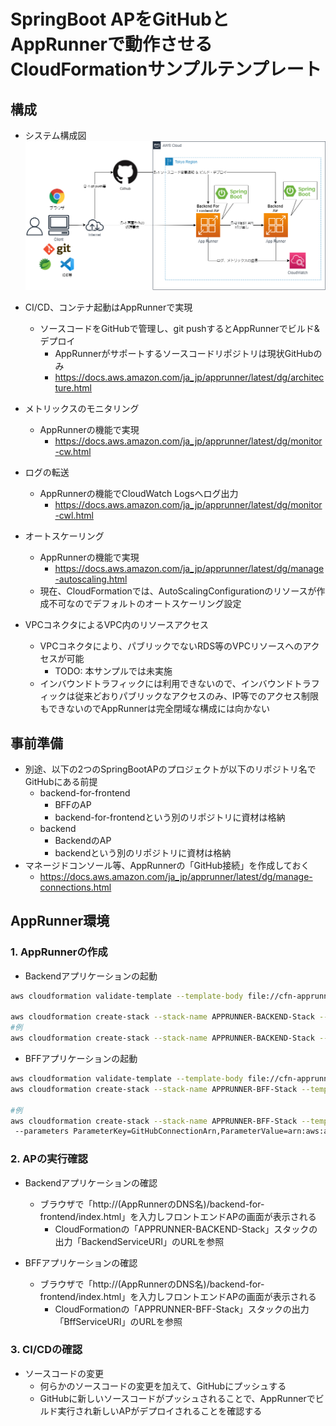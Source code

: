 # SpringBoot APをGitHubとAppRunnerで動作させるCloudFormationサンプルテンプレート

## 構成
* システム構成図
![システム構成](img/apprunner-github.png)


* CI/CD、コンテナ起動はAppRunnerで実現
    * ソースコードをGitHubで管理し、git pushするとAppRunnerでビルド&デプロイ
        * AppRunnerがサポートするソースコードリポジトリは現状GitHubのみ
        * https://docs.aws.amazon.com/ja_jp/apprunner/latest/dg/architecture.html
* メトリックスのモニタリング
    * AppRunnerの機能で実現
        * https://docs.aws.amazon.com/ja_jp/apprunner/latest/dg/monitor-cw.html
* ログの転送
    * AppRunnerの機能でCloudWatch Logsへログ出力
        * https://docs.aws.amazon.com/ja_jp/apprunner/latest/dg/monitor-cwl.html
* オートスケーリング
    * AppRunnerの機能で実現
        * https://docs.aws.amazon.com/ja_jp/apprunner/latest/dg/manage-autoscaling.html
    * 現在、CloudFormationでは、AutoScalingConfigurationのリソースが作成不可なのでデフォルトのオートスケーリング設定
* VPCコネクタによるVPC内のリソースアクセス
    * VPCコネクタにより、パブリックでないRDS等のVPCリソースへのアクセスが可能
        * TODO: 本サンプルでは未実施
    * インバウンドトラフィックには利用できないので、インバウンドトラフィックは従来どおりパブリックなアクセスのみ、IP等でのアクセス制限もできないのでAppRunnerは完全閉域な構成には向かない

## 事前準備
* 別途、以下の2つのSpringBootAPのプロジェクトが以下のリポジトリ名でGitHubにある前提
  * backend-for-frontend
    * BFFのAP
    * backend-for-frontendという別のリポジトリに資材は格納
  * backend
    * BackendのAP
    * backendという別のリポジトリに資材は格納
* マネージドコンソール等、AppRunnerの「GitHub接続」を作成しておく
    * https://docs.aws.amazon.com/ja_jp/apprunner/latest/dg/manage-connections.html    

## AppRunner環境

### 1. AppRunnerの作成
* Backendアプリケーションの起動
```sh
aws cloudformation validate-template --template-body file://cfn-apprunner-backend.yaml

aws cloudformation create-stack --stack-name APPRUNNER-BACKEND-Stack --template-body file://cfn-apprunner-backend.yaml ParameterKey=GitHubConnectionArn,ParameterValue=(GitHub接続のARN)ParameterKey=GitHubRepositoryUrl,ParameterValue=(GitHubのリポジトリのURL) 
#例
aws cloudformation create-stack --stack-name APPRUNNER-BACKEND-Stack --template-body file://cfn-apprunner-backend.yaml --parameters ParameterKey=GitHubConnectionArn,ParameterValue=arn:aws:apprunner:ap-northeast-1:999999999999:connection/apprunner-example-connection/XXXXXXXXXXXXXXXXXXXXXXXXXXXXXXXX ParameterKey=GitHubRepositoryUrl,ParameterValue=https://github.com/xxxxx/backend
```

* BFFアプリケーションの起動
```sh
aws cloudformation validate-template --template-body file://cfn-apprunner-bff.yaml
aws cloudformation create-stack --stack-name APPRUNNER-BFF-Stack --template-body  file://cfn-apprunner-bff.yaml ParameterKey=GitHubConnectionArn,ParameterValue=(GitHub接続のARN)ParameterKey=GitHubRepositoryUrl,ParameterValue=(GitHubのリポジトリのURL) 

#例
aws cloudformation create-stack --stack-name APPRUNNER-BFF-Stack --template-body  file://cfn-apprunner-bff.yaml 
 --parameters ParameterKey=GitHubConnectionArn,ParameterValue=arn:aws:apprunner:ap-northeast-1:999999999999:connection/apprunner-example-connection/XXXXXXXXXXXXXXXXXXXXXXXXXXXXXXXX ParameterKey=GitHubRepositoryUrl,ParameterValue=https://github.com/xxxxx/backend-for-frontend
```

### 2. APの実行確認
* Backendアプリケーションの確認
  * ブラウザで「http://(AppRunnerのDNS名)/backend-for-frontend/index.html」を入力しフロントエンドAPの画面が表示される
    * CloudFormationの「APPRUNNER-BACKEND-Stack」スタックの出力「BackendServiceURI」のURLを参照

* BFFアプリケーションの確認    
  * ブラウザで「http://(AppRunnerのDNS名)/backend-for-frontend/index.html」を入力しフロントエンドAPの画面が表示される
    * CloudFormationの「APPRUNNER-BFF-Stack」スタックの出力「BffServiceURI」のURLを参照

### 3. CI/CDの確認
* ソースコードの変更
  * 何らかのソースコードの変更を加えて、GitHubにプッシュする
  * GitHubに新しいソースコードがプッシュされることで、AppRunnerでビルド実行され新しいAPがデプロイされることを確認する